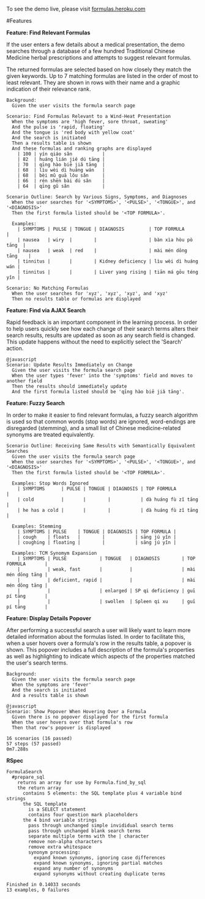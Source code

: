 To see the demo live, please visit [formulas.heroku.com](http://formulas.heroku.com)

#Features 

**Feature: Find Relevant Formulas**

  If the user enters a few details about a medical presentation, the demo searches through a database of a few hundred Traditional Chinese Medicine herbal prescriptions and attempts to suggest relevant formulas.
  
  The returned formulas are selected based on how closely they match the given keywords.  Up to 7 matching formulas are listed in the order of most to least relevant.  They are shown in rows with their name and a graphic indication of their relevance rank.

    Background: 
      Given the user visits the formula search page

    Scenario: Find Formulas Relevant to a Wind-Heat Presentation
      When the symptoms are 'high fever, sore throat, sweating'
      And the pulse is 'rapid, floating'
      And the tongue is 'red body with yellow coat'
      And the search is initiated
      Then a results table is shown
      And these formulas and ranking graphs are displayed
        | 100 | yín qiáo sǎn           |
        | 82  | huáng lián jiě dú tāng |
        | 70  | qīng hào biē jiǎ tāng  |
        | 68  | lìu wèi dì huáng wán   |
        | 68  | bèi mǔ guā lǒu sǎn     |
        | 66  | rén shēn bài dú sǎn    |
        | 64  | qīng gǔ sǎn            |

    Scenario Outline: Search by Various Signs, Symptoms, and Diagnoses
      When the user searches for '<SYMPTOMS>', '<PULSE>', '<TONGUE>', and '<DIAGNOSIS>'
      Then the first formula listed should be '<TOP FORMULA>'.

      Examples: 
        | SYMPTOMS | PULSE | TONGUE | DIAGNOSIS         | TOP FORMULA          |
        | nausea   | wiry  |        |                   | bàn xìa hòu pò tāng  |
        | nausea   | weak  | red    |                   | mài mén dōng tāng    |
        | tinnitus |       |        | Kidney deficiency | lìu wèi dì huáng wán |
        | tinnitus |       |        | Liver yang rising | tiān má gōu téng yǐn |

    Scenario: No Matching Formulas
      When the user searches for 'xyz', 'xyz', 'xyz', and 'xyz'
      Then no results table or formulas are displayed

**Feature: Find via AJAX Search**

  Rapid feedback is an important component in the learning process.  In order to help users quickly see how each change of their search terms alters their search results, results are updated as soon as any search field is changed.  This update happens without the need to explicitly select the 'Search' action.

    @javascript
    Scenario: Update Results Immediately on Change
      Given the user visits the formula search page
      When the user types 'fever' into the 'symptoms' field and moves to another field
      Then the results should immediately update
      And the first formula listed should be 'qīng hào biē jiǎ tāng'.

**Feature: Fuzzy Search**

  In order to make it easier to find relevant formulas, a fuzzy search algorithm is used so that common words (stop words) are ignored, word-endings are disregarded (stemming), and a small list of Chinese medicine-related synonyms are treated equivalently.

    Scenario Outline: Receiving Same Results with Semantically Equivalent Searches
      Given the user visits the formula search page
      When the user searches for '<SYMPTOMS>', '<PULSE>', '<TONGUE>', and '<DIAGNOSIS>'
      Then the first formula listed should be '<TOP FORMULA>'.

      Examples: Stop Words Ignored
        | SYMPTOMS      | PULSE | TONGUE | DIAGNOSIS | TOP FORMULA         |
        | cold          |       |        |           | dà huáng fù zǐ tāng |
        | he has a cold |       |        |           | dà huáng fù zǐ tāng |

      Examples: Stemming
        | SYMPTOMS | PULSE    | TONGUE | DIAGNOSIS | TOP FORMULA |
        | cough    | floats   |        |           | sāng jú yǐn |
        | coughing | floating |        |           | sāng jú yǐn |

      Examples: TCM Synomym Expansion
        | SYMPTOMS | PULSE            | TONGUE   | DIAGNOSIS        | TOP FORMULA       |
        |          | weak, fast       |          |                  | mài mén dōng tāng |
        |          | deficient, rapid |          |                  | mài mén dōng tāng |
        |          |                  | enlarged | SP qi deficiency | guī pí tāng       |
        |          |                  | swollen  | Spleen qi xu     | guī pí tāng       |

**Feature: Display Details Popover**

  After performing a successful search a user will likely want to learn more detailed information about the formulas listed.  In order to facilitate this, when a user hovers over a formula's row in the results table, a popover is shown.  This popover includes a full description of the formula's properties as well as highlighting to indicate which aspects of the properties matched the user's search terms.

    Background: 
      Given the user visits the formula search page
      When the symptoms are 'fever'
      And the search is initiated
      And a results table is shown

    @javascript
    Scenario: Show Popover When Hovering Over a Formula
      Given there is no popover displayed for the first formula
      When the user hovers over that formula's row
      Then that row's popover is displayed

    16 scenarios (16 passed)
    57 steps (57 passed)
    0m7.288s

**RSpec**

    FormulaSearch
      #prepare_sql
        returns an array for use by Formula.find_by_sql
        the return array
          contains 5 elements: the SQL template plus 4 variable bind strings
          the SQL template
            is a SELECT statement
            contains four question mark placeholders
          the 4 bind variable strings
            pass through unchanged simple invididual search terms
            pass through unchanged blank search terms
            separate multiple terms with the | character
            remove non-alpha characters
            remove extra whitespace
            synonym processing:
              expand known synonyms, ignoring case differences
              expand known synonyms, ignoring partial matches
              expand any number of synonyms
              expand synonyms without creating duplicate terms

    Finished in 0.14033 seconds
    13 examples, 0 failures

